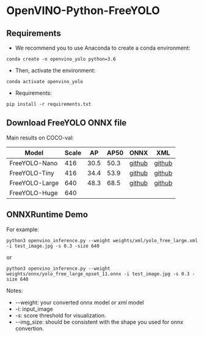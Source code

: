 # OpenVINO-Python-FreeYOLO

## Requirements
- We recommend you to use Anaconda to create a conda environment:
```Shell
conda create -n openvino_yolo python=3.6
```

- Then, activate the environment:
```Shell
conda activate openvino_yolo
```

- Requirements:
```Shell
pip install -r requirements.txt 
```

## Download FreeYOLO ONNX file
Main results on COCO-val:

| Model          |  Scale  |    AP    |    AP50    |  ONNX  |  XML  |
|----------------|---------|----------|------------|--------|-------|
| FreeYOLO-Nano  |  416    |   30.5   |   50.3     | [github](https://github.com/yjh0410/FreeYOLO/releases/download/weight/yolo_free_nano_opset_11.onnx) |  [github](https://github.com/yjh0410/FreeYOLO/releases/download/weight/yolo_free_nano_openvino.zip) |
| FreeYOLO-Tiny  |  416    |   34.4   |   53.9     | [github](https://github.com/yjh0410/FreeYOLO/releases/download/weight/yolo_free_tiny_opset_11.onnx) |  [github](https://github.com/yjh0410/FreeYOLO/releases/download/weight/yolo_free_tiny_openvino.zip) |
| FreeYOLO-Large |  640    |   48.3   |   68.5     | [github](https://github.com/yjh0410/FreeYOLO/releases/download/weight/yolo_free_large_opset_11.onnx) |  [github](https://github.com/yjh0410/FreeYOLO/releases/download/weight/yolo_free_large_openvino.zip) |
| FreeYOLO-Huge  |  640    |     |        |  |  |


## ONNXRuntime Demo
For example:

```shell
python3 openvino_inference.py --weight weights/xml/yolo_free_large.xml -i test_image.jpg -s 0.3 -size 640
```
or
```shell
python3 openvino_inference.py --weight weights/onnx/yolo_free_large_opset_11.onnx -i test_image.jpg -s 0.3 -size 640
```

Notes:
* --weight: your converted onnx model or xml model
* -i: input_image
* -s: score threshold for visualization.
* --img_size: should be consistent with the shape you used for onnx convertion.
